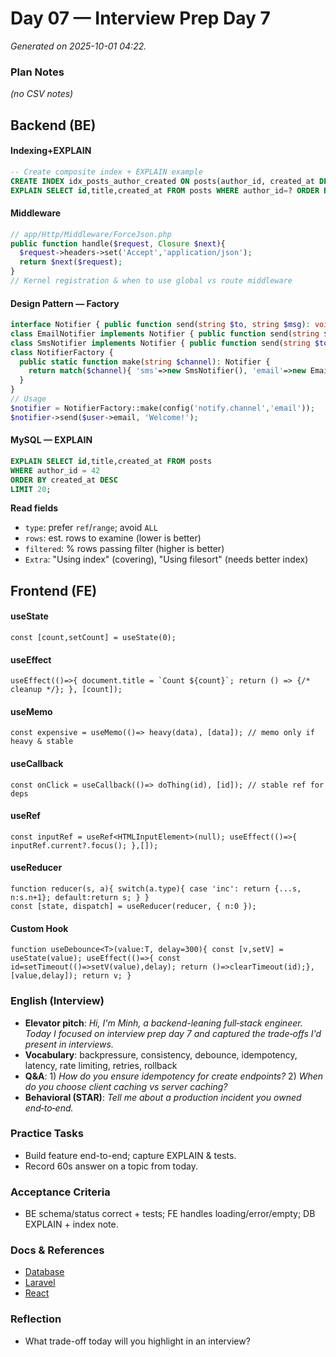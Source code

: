 # Day 07 — Interview Prep Day 7

_Generated on 2025-10-01 04:22._

### Plan Notes
_(no CSV notes)_

## Backend (BE)

#### Indexing+EXPLAIN
```sql
-- Create composite index + EXPLAIN example
CREATE INDEX idx_posts_author_created ON posts(author_id, created_at DESC);
EXPLAIN SELECT id,title,created_at FROM posts WHERE author_id=? ORDER BY created_at DESC LIMIT 20;
```

#### Middleware
```php
// app/Http/Middleware/ForceJson.php
public function handle($request, Closure $next){
  $request->headers->set('Accept','application/json');
  return $next($request);
}
// Kernel registration & when to use global vs route middleware
```

#### Design Pattern — Factory
```php
interface Notifier { public function send(string $to, string $msg): void; }
class EmailNotifier implements Notifier { public function send(string $to, string $msg){ Mail::to($to)->send(new GenericMail($msg)); } }
class SmsNotifier implements Notifier { public function send(string $to, string $msg){ app('twilio')->messages->create($to, ['from'=>config('twilio.from'),'body'=>$msg]); } }
class NotifierFactory {
  public static function make(string $channel): Notifier {
    return match($channel){ 'sms'=>new SmsNotifier(), 'email'=>new EmailNotifier(), default=>throw new InvalidArgumentException('Unsupported channel') };
  }
}
// Usage
$notifier = NotifierFactory::make(config('notify.channel','email'));
$notifier->send($user->email, 'Welcome!');
```

#### MySQL — EXPLAIN
```sql
EXPLAIN SELECT id,title,created_at FROM posts
WHERE author_id = 42
ORDER BY created_at DESC
LIMIT 20;
```
**Read fields**  
- `type`: prefer `ref`/`range`; avoid `ALL`  
- `rows`: est. rows to examine (lower is better)  
- `filtered`: % rows passing filter (higher is better)  
- `Extra`: "Using index" (covering), "Using filesort" (needs better index)


## Frontend (FE)

#### useState
```tsx
const [count,setCount] = useState(0);
```

#### useEffect
```tsx
useEffect(()=>{ document.title = `Count ${count}`; return () => {/* cleanup */}; }, [count]);
```

#### useMemo
```tsx
const expensive = useMemo(()=> heavy(data), [data]); // memo only if heavy & stable
```

#### useCallback
```tsx
const onClick = useCallback(()=> doThing(id), [id]); // stable ref for deps
```

#### useRef
```tsx
const inputRef = useRef<HTMLInputElement>(null); useEffect(()=>{ inputRef.current?.focus(); },[]);
```

#### useReducer
```tsx
function reducer(s, a){ switch(a.type){ case 'inc': return {...s, n:s.n+1}; default:return s; } }
const [state, dispatch] = useReducer(reducer, { n:0 });
```

#### Custom Hook
```tsx
function useDebounce<T>(value:T, delay=300){ const [v,setV] = useState(value); useEffect(()=>{ const id=setTimeout(()=>setV(value),delay); return ()=>clearTimeout(id);},[value,delay]); return v; }
```

### English (Interview)
- **Elevator pitch**: *Hi, I'm Minh, a backend-leaning full‑stack engineer. Today I focused on interview prep day 7 and captured the trade‑offs I'd present in interviews.*
- **Vocabulary**: backpressure, consistency, debounce, idempotency, latency, rate limiting, retries, rollback
- **Q&A**: 1) *How do you ensure idempotency for create endpoints?*  2) *When do you choose client caching vs server caching?*
- **Behavioral (STAR)**: *Tell me about a production incident you owned end‑to‑end.*


### Practice Tasks
- Build feature end-to-end; capture EXPLAIN & tests.
- Record 60s answer on a topic from today.

### Acceptance Criteria
- BE schema/status correct + tests; FE handles loading/error/empty; DB EXPLAIN + index note.

### Docs & References
- [Database](https://dev.mysql.com/doc/)
- [Laravel](https://laravel.com/docs)
- [React](https://react.dev/learn)

### Reflection
- What trade-off today will you highlight in an interview?